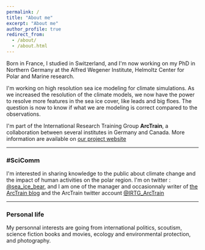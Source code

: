 ```yaml
---
permalink: /
title: "About me"
excerpt: "About me"
author_profile: true
redirect_from: 
  - /about/
  - /about.html
---
```


Born in France, I studied in Switzerland, and I'm now working on my PhD in Northern Germany at the Alfred Wegener Institute, Helmoltz Center for Polar and Marine research. 

I'm working on high resolution sea ice modeling for climate simulations. As we increased the resolution of the climate models, we now have the power to resolve more features in the sea ice cover, like leads and big floes. The question is now to know if what we are modeling is correct compared to the observations.

I'm part of the International Research Training Group **ArcTrain**, a collaboration between several institutes in Germany and Canada. More information are available on [our project website](https://arctrain.de/)

***

### #SciComm

I'm interested in sharing knowledge to the public about climate change and the impact of human activities on the polar region.
I'm on twitter : [@sea_ice_bear](https://twitter.com/sea_ice_bear), and I am one of the manager and occasionnaly writer of [the ArcTrain blog](https://arctrain.de/) and the ArcTrain twitter account [@IRTG_ArcTrain](https://twitter.com/IRTG_ArcTrain)

***

### Personal life

My personnal interests are going from international politics, scoutism, science fiction books and movies, ecology and environmental protection, and photography.
